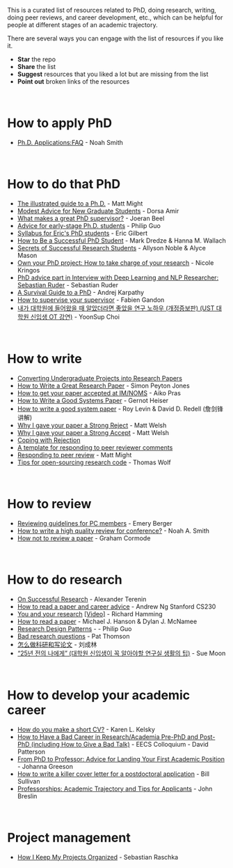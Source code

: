 This is a curated list of resources related to PhD, doing research, writing, doing peer reviews, and career development, etc., which can be helpful for people at different stages of an academic trajectory. 

There are several ways you can engage with the list of resources if you like it.
* **Star** the repo
* **Share** the list 
* **Suggest** resources that you liked a lot but are missing from the list
* **Point out** broken links of the resources 

<br/>

# How to apply PhD
* [Ph.D. Applications:FAQ](https://docs.google.com/document/d/1lT-bsIP0GKfh8l5sQnM2hCzzR9prt-QLx16rimUOdIM/edit) - Noah Smith

<br/>

# How to do that PhD
* [The illustrated guide to a Ph.D.](http://matt.might.net/articles/phd-school-in-pictures/) - Matt Might
* [Modest Advice for New Graduate Students](https://medium.com/@dorsaamir/modest-advice-for-new-graduate-students-b0be6b8dbc22) - Dorsa Amir
* [What makes a great PhD supervisor?](https://isg.beel.org/blog/2018/01/20/what-makes-a-great-phd-supervisor-for-recommender-systems-and-machine-learning-research/) - Joeran Beel
* [Advice for early-stage Ph.D. students](https://pg.ucsd.edu/early-stage-PhD-advice.htm) - Philip Guo
* [Syllabus for Eric's PhD students](https://docs.google.com/document/d/11D3kHElzS2HQxTwPqcaTnU5HCJ8WGE5brTXI4KLf4dM/edit) - Eric Gilbert
* [How to Be a Successful PhD Student](https://people.cs.umass.edu/~wallach/how_to_be_a_successful_phd_student.pdf) - Mark Dredze & Hanna M. Wallach
* [Secrets of Successful Research Students](https://www.slideshare.net/Aryce11/secrets-of-successful-research-students) - Allyson Noble & Alyce Mason
* [Own your PhD project: How to take charge of your research](https://www.youtube.com/watch?v=q_rEqcO7hMY&feature=emb_logo) - 
Nicole Kringos
* [PhD advice part in Interview with Deep Learning and NLP Researcher: Sebastian Ruder](https://hackernoon.com/interview-with-deep-learning-and-nlp-researcher-sebastian-ruder-91ddaf473c4b) - Sebastian Ruder
* [A Survival Guide to a PhD](http://karpathy.github.io/2016/09/07/phd/) - Andrej Karpathy
* [How to supervise your supervisor](https://www.slideshare.net/fabien_gandon/how-to-supervise-your-supervisor) - Fabien Gandon
* [내가 대학원에 들어왔을 때 알았더라면 좋았을 연구 노하우 (개정증보판) (UST 대학원 신입생 OT 강연)](https://www.slideshare.net/pelexus/2013-ust-ot) - YoonSup Choi

<br/>

# How to write
* [Converting Undergraduate Projects into Research Papers](https://alisonenergy.com/images/Converting%20FYPs%20into%20Research%20Papers.pdf)
* [How to Write a Great Research Paper](https://www.youtube.com/watch?v=VK51E3gHENc) - Simon Peyton Jones
* [How to get your paper accepted at IM/NOMS](https://www.scss.tcd.ie/Owen.Conlan/CS7062/3_HowToWriteAPaper2009-06-03-IM-How_to.pdf) - Aiko Pras
* [How to Write a Good Systems Paper](http://www.sslab.ics.keio.ac.jp/apsys2015/assets/howto-systems.pdf) - Gernot Heiser 
* [How to write a good system paper](http://prof.ict.ac.cn/DComputing/uploads/2013/DC_1_2_how_to_write_a_good_system_paper.pdf) - Roy Levin & David D. Redell (詹剑锋讲解)
* [Why I gave your paper a Strong Reject](http://matt-welsh.blogspot.com/2016/04/why-i-gave-your-paper-strong-reject.html) - Matt Welsh
* [Why I gave your paper a Strong Accept](http://matt-welsh.blogspot.com/2016/04/why-i-gave-your-paper-strong-accept.html) - Matt Welsh
* [Coping with Rejection](https://www.loom.com/embed/89bfb10668d94595b265a156126474a5)
* [A template for responding to peer reviewer comments](https://www.editage.com/assets/files/english/guidelinks/response-to-peer-reviewer-comments-template.pdf)
* [Responding to peer review](http://matt.might.net/articles/peer-review-rebuttals/) - Matt Might
* [Tips for open-sourcing research code](https://www.linkedin.com/pulse/tips-open-sourcing-research-code-thomas-wolf/?trackingId=Qr%2BJQ1sCOiDZGxzkSkjZGw%3D%3D) - Thomas Wolf

<br/>

# How to review
* [Reviewing guidelines for PC members](https://emeryblogger.com/2018/03/22/reviewing-guidelines-for-program-committee-members/) - Emery Berger
* [How to write a high quality review for conference?](https://parklize.blogspot.com/2019/01/how-to-write-high-quality-review-for.html) - Noah A. Smith
* [How not to review a paper](https://sigmodrecord.org/publications/sigmodRecord/0812/p100.open.cormode.pdf) - Graham Cormode

<br/>

# How to do research
* [On Successful Research](https://avt.im/blog/on-successful-research/) - Alexander Terenin
* [How to read a paper and career advice](https://www.youtube.com/watch?v=733m6qBH-jI&feature=youtu.be) - Andrew Ng Stanford CS230
* [You and your research](http://www.cs.virginia.edu/~robins/YouAndYourResearch.html) [[Video]](https://www.youtube.com/watch?v=a1zDuOPkMSw) - Richard Hamming
* [How to read a paper](http://www.cs.columbia.edu/~hgs/netbib/efficientReading.pdf) - Michael J. Hanson & Dylan J. McNamee
* [Research Design Patterns](https://pg.ucsd.edu/research-design-patterns.htm) - - Philip Guo
* [Bad research questions](https://patthomson.net/2018/03/19/writing-bad-research-questions/) - Pat Thomson
* [怎么做科研和写论文](http://www.nlpr.ia.ac.cn/liucl/%E6%80%8E%E6%A0%B7%E5%81%9A%E7%A7%91%E7%A0%94%E5%92%8C%E5%86%99%E8%AE%BA%E6%96%87-%E5%88%98%E6%88%90%E6%9E%97.pdf) - 刘成林
* [“25년 전의 나에게” (대학원 신입생이 꼭 알아야할 연구실 생활의 팁)](http://an.kaist.ac.kr/~sbmoon/talk/2015/150329_GradSchoolOrientation.pdf) - Sue Moon


<br/>

# How to develop your academic career
* [How do you make a short CV?](https://theprofessorisin.com/2012/06/05/how-do-you-make-a-short-cv/) - Karen L. Kelsky
* [How to Have a Bad Career in Research/Academia Pre-PhD and Post-PhD (including How to Give a Bad Talk)](https://www.youtube.com/watch?v=Pbdo-ozuOug) - EECS Colloquium - David Patterson
* [From PhD to Professor: Advice for Landing Your First Academic Position](https://www.themuse.com/advice/from-phd-to-professor-advice-for-landing-your-first-academic-position) - Johanna Greeson
* [How to write a killer cover letter for a postdoctoral application](https://www.asbmb.org/asbmb-today/careers/091713/writing-cover-letter-for-postdoctoral-application) - Bill Sullivan
* [Professorships: Academic Trajectory and Tips for Applicants](https://www.linkedin.com/pulse/professorships-academic-trajectory-tips-applicants-john-breslin/) - John Breslin

<br/>

# Project management
* [How I Keep My Projects Organized](https://sebastianraschka.com/blog/2021/project-management.html) - Sebastian Raschka


